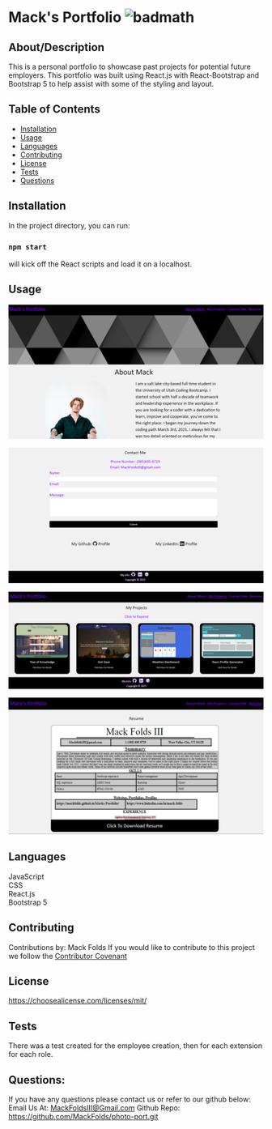 # Mack's Portfolio ![badmath](https://img.shields.io/badge/license-MIT-blue)
  ## About/Description
  This is a personal portfolio to showcase past projects for potential future employers. This portfolio was built using React.js with React-Bootstrap and Bootstrap 5 to help assist with some of the styling and layout.
  ## Table of Contents
  * [Installation](#installation)
  * [Usage](#usage)
  * [Languages](#languages)
  * [Contributing](#contributing)
  * [License](#license)
  * [Tests](#tests)
  * [Questions](#questions)
  
  ## Installation
  In the project directory, you can run:
  ### `npm start` 
  will kick off the React scripts and load it on a localhost.
  ## Usage
  
  ![Image of About me section](https://github.com/MackFolds/macks-react-portfolio/blob/main/src/assets/imgs/readme-imgs/Macks-portfolio-about-me.png?raw=true)

  ![Image of Contact me section](https://github.com/MackFolds/macks-react-portfolio/blob/main/src/assets/imgs/readme-imgs/Macks-portfolio-contact-me.png?raw=true)

  ![Image of My projects section](https://github.com/MackFolds/macks-react-portfolio/blob/main/src/assets/imgs/readme-imgs/Macks-portfolio-my-projects.png?raw=true)

  ![Image of resume section](https://github.com/MackFolds/macks-react-portfolio/blob/main/src/assets/imgs/readme-imgs/Macks-portfolio-resume.png?raw=true)
  
  ## Languages
  JavaScript<br>CSS<br>React.js<br>Bootstrap 5
  ## Contributing
  Contributions by: Mack Folds
  If you would like to contribute to this project we follow the [Contributor Covenant](https://www.contributor-covenant.org/)
  ## License
  https://choosealicense.com/licenses/mit/
  ## Tests
  There was a test created for the employee creation, then for each extension for each role.
  ## Questions:
  If you have any questions please contact us or refer to our github below:
  Email Us At: MackFoldsIII@Gmail.com
  Github Repo: https://github.com/MackFolds/photo-port.git
